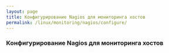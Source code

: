 ```yaml
---
layout: page
title: Конфигурирование Nagios для мониторинга хостов
permalink: /linux/monitoring/nagios/configure/
---
```



### Конфигурирование Nagios для мониторинга хостов

<br/>
